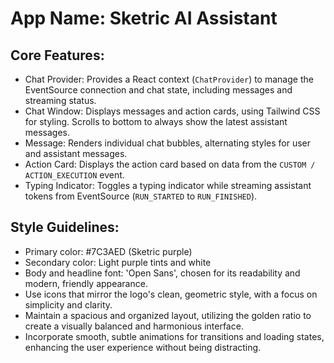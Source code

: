 # **App Name**: Sketric AI Assistant

## Core Features:

- Chat Provider: Provides a React context (`ChatProvider`) to manage the EventSource connection and chat state, including messages and streaming status.
- Chat Window: Displays messages and action cards, using Tailwind CSS for styling. Scrolls to bottom to always show the latest assistant messages.
- Message: Renders individual chat bubbles, alternating styles for user and assistant messages.
- Action Card: Displays the action card based on data from the `CUSTOM / ACTION_EXECUTION` event.
- Typing Indicator: Toggles a typing indicator while streaming assistant tokens from EventSource (`RUN_STARTED` to `RUN_FINISHED`).

## Style Guidelines:

- Primary color: #7C3AED (Sketric purple)
- Secondary color: Light purple tints and white
- Body and headline font: 'Open Sans', chosen for its readability and modern, friendly appearance.
- Use icons that mirror the logo's clean, geometric style, with a focus on simplicity and clarity.
- Maintain a spacious and organized layout, utilizing the golden ratio to create a visually balanced and harmonious interface.
- Incorporate smooth, subtle animations for transitions and loading states, enhancing the user experience without being distracting.